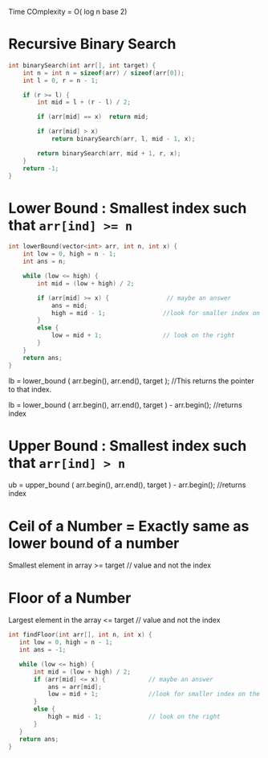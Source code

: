 Time COmplexity = O( log n base 2)
# Recursive Binary Search
```cpp
int binarySearch(int arr[], int target) {
    int n = int n = sizeof(arr) / sizeof(arr[0]);
    int l = 0, r = n - 1;

    if (r >= l) {
        int mid = l + (r - l) / 2;

        if (arr[mid] == x)  return mid;

        if (arr[mid] > x)
            return binarySearch(arr, l, mid - 1, x);

        return binarySearch(arr, mid + 1, r, x);
    }
    return -1;
}
```

# Lower Bound : Smallest index such that  ```arr[ind] >= n ```

```cpp
int lowerBound(vector<int> arr, int n, int x) {
    int low = 0, high = n - 1;
    int ans = n;

    while (low <= high) {
        int mid = (low + high) / 2;

        if (arr[mid] >= x) {                // maybe an answer
            ans = mid;
            high = mid - 1;                //look for smaller index on the left
        }
        else {
            low = mid + 1;                 // look on the right
        }
    }
    return ans;
}
```

lb = lower_bound ( arr.begin(), arr.end(), target );     //This returns the pointer to that index. 

lb = lower_bound ( arr.begin(), arr.end(), target ) - arr.begin();   //returns index

# Upper Bound : Smallest index such that ```arr[ind] > n ```

ub = upper_bound ( arr.begin(), arr.end(), target ) - arr.begin();   //returns index

# Ceil of a Number = Exactly same as lower bound of a number
Smallest element in array >= target             // value and not the index

# Floor of a Number
Largest element in the array <= target          // value and not the index

 ```cpp
 int findFloor(int arr[], int n, int x) {
	int low = 0, high = n - 1;
	int ans = -1;

	while (low <= high) {
		int mid = (low + high) / 2;
		if (arr[mid] <= x) {    	    // maybe an answer
			ans = arr[mid];
			low = mid + 1;              //look for smaller index on the left
		}
		else {
			high = mid - 1;             // look on the right
		}
	}
	return ans;
}
 ```


